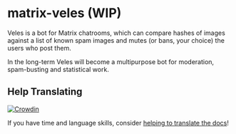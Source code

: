 # matrix-veles (WIP)

Veles is a bot for Matrix chatrooms, which can compare hashes of images against a list of known
spam images and mutes (or bans, your choice) the users who post them.

In the long-term Veles will become a multipurpose bot for moderation, spam-busting and
statistical work.

## Help Translating

[![Crowdin](https://badges.crowdin.net/matrix-veles/localized.svg)](https://crowdin.com/project/matrix-veles)

If you have time and language skills, consider [helping to translate the docs](https://crwd.in/matrix-veles)!
